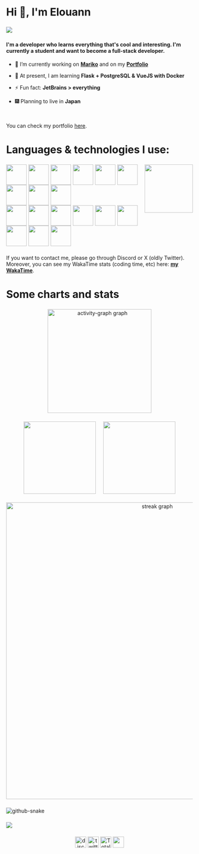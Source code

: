 <h1 align="left">Hi 👋, I'm Elouann</h1>

###

<img src="https://cdn.discordapp.com/attachments/1146742149828857877/1212704543825993769/greeting.png?ex=65f2ce1e&is=65e0591e&hm=761b57ea97d9f9c403d9dc71adb25f03e9a01481f17788944a803c8bb5de979e&&quality=lossless&width=1920&height=332"/>

###

<h4 align="left">I'm a developer who learns everything that's cool and interesting. I'm currently a student and want to become a full-stack developer.</h3>


- 🔭 I’m currently working on [**Mariko**](https://github.com/MarikoBot) and on my [**Portfolio**](https://elouann.space)

- 🌱 At present, I am learning **Flask + PostgreSQL & VueJS with Docker**

- ⚡ Fun fact: **JetBrains > everything**

- 🎆 Planning to live in **Japan**
<p align="left"><br><br>You can check my portfolio <a href="https://elouann.space">here</a>.</p>

###

<h1 align="left">Languages & technologies I use:</h1>

###

<img align="right" src="https://lanyard.cnrad.dev/api/1146145475683164273?bg=282c34&borderRadius=5px&hideProfile=true" height="130" />

<img
src="https://media.botmarket.ovh/3go1ei.png" width="55px"/><img width="5px"/><img
src="https://media.botmarket.ovh/f1dzqa.png" width="55px"/><img width="5px"/><img
src="https://media.botmarket.ovh/8vrpcv.png" width="55px"/><img width="5px"/><img
src="https://media.botmarket.ovh/9d1co8.png" width="55px"/><img width="5px"/><img
src="https://media.botmarket.ovh/3fpfel.png" width="55px"/><img width="5px"/><img
src="https://media.botmarket.ovh/gmexjs.png" width="55px"/><img width="5px"/><img
src="https://media.botmarket.ovh/s0hy7n.png" width="55px"/><img width="5px"/><img
src="https://media.botmarket.ovh/cvrht6.png" width="55px"/><img width="5px"/><img
src="https://media.botmarket.ovh/57lbql.png" width="55px"/>
<br/>
<img
src="https://media.botmarket.ovh/raiy3h.png" width="55px"/><img width="5px"/><img
src="https://media.botmarket.ovh/6vqlvf.png" width="55px"/><img width="5px"/><img
src="https://media.botmarket.ovh/c8vj1a.png" width="55px"/><img width="5px"/><img
src="https://media.botmarket.ovh/k9oosp.png" width="55px"/><img width="5px"/><img
src="https://media.botmarket.ovh/0gdm60.png" width="55px"/><img width="5px"/><img
src="https://media.botmarket.ovh/tqx1qg.png" width="55px"/><img width="5px"/><img
src="https://media.botmarket.ovh/ji3w4n.png" width="55px"/><img width="5px"/><img
src="https://media.botmarket.ovh/tjce6x.png" width="55px"/><img width="5px"/><img
src="https://media.botmarket.ovh/uf2f5i.png" width="55px"/>

###

If you want to contact me, please go through Discord or X (oldly Twitter). Moreover, you can see my WakaTime stats (coding time, etc) here: **<a href="https://wakatime.com/@elouannh">my WakaTime</a>**.

###

# Some charts and stats

###

<div align="center">
  <img src="https://github-readme-activity-graph.vercel.app/graph?username=elouannh&radius=16&theme=tokyo-night&area=true&order=5&hide_border=true" height="280" alt="activity-graph graph"  />
</div>

###

<div align="center">
  <a href="https://me.elouann.space"><img height="195" align="center" src="https://github-readme-stats.vercel.app/api?username=elouannh&theme=tokyonight&rank_icon=github&hide_border=true" /></a>
  <img width="12px"/>
  <a href="https://me.elouann.space"><img height="195" align="center" src="https://github-readme-stats.vercel.app/api/top-langs?username=elouannh&layout=compact&langs_count=8&card_width=320&theme=tokyonight&hide_border=true" /></a>
</div>

###

<div align="center">
  <img src="https://streak-stats.demolab.com?user=elouannh&locale=en&mode=daily&theme=tokyonight&hide_border=true&border_radius=5&order=3&card_width=800" width="800" alt="streak graph"  />
</div>

###

<picture>
  <source media="(prefers-color-scheme: dark)" srcset="github-snake-dark.svg" />
  <source media="(prefers-color-scheme: light)" srcset="github-snake.svg" />
  <img alt="github-snake" src="github-snake.svg" />
</picture>

###

<img src="https://media.discordapp.net/attachments/1146742149828857877/1212703846904635414/byebye.png?ex=65f2cd78&is=65e05878&hm=40091351706ce20765bd59e4637611ee7d97ee7beae4072285fd47ea182773fd&=&format=webp&quality=lossless&width=1920&height=332"/>

###

<div align="center">
  <a href="https://discord.com/users/1146145475683164273" target="_blank"><img
    src="https://img.shields.io/static/v1?message=Discord&logo=discord&label=elouannh&color=7289DA&logoColor=white&labelColor=" height="30" alt="discord logo"  /></a>
  <a href="https://twitter.com/elouannh" target="_blank"><img 
    src="https://img.shields.io/static/v1?message=Twitter&logo=twitter&label=elouannh27&color=1DA1F2&logoColor=white&labelColor=" height="30" alt="twitter logo"  /></a>
  <a href="https://wakatime.com/@1f18b09f-6cf2-4aa1-a256-b88b4b5616fe"><img src="https://wakatime.com/badge/user/1f18b09f-6cf2-4aa1-a256-b88b4b5616fe.svg" alt="Total time coded since Aug 13 2022" height="30"/></a>
  <img src="https://visitor-badge.laobi.icu/badge?page_id=elouannh.elouannh&left_text=Visitors" height="30" />
</div>

###
